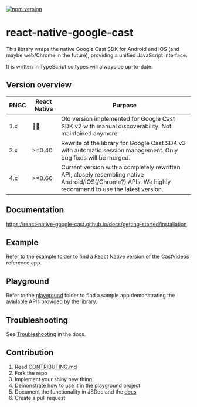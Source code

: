 [![npm version](https://badge.fury.io/js/react-native-google-cast.svg)](https://badge.fury.io/js/react-native-google-cast)

# react-native-google-cast

This library wraps the native Google Cast SDK for Android and iOS (and maybe web/Chrome in the future), providing a unified JavaScript interface.

It is written in TypeScript so types will always be up-to-date.

## Version overview

| RNGC | React Native | Purpose                                                                                                                                               |
| ---- | ------------ | ----------------------------------------------------------------------------------------------------------------------------------------------------- |
| 1.x  | 🤷‍♂️           | Old version implemented for Google Cast SDK v2 with manual discoverability. Not maintained anymore.                                                   |
| 3.x  | >=0.40       | Rewrite of the library for Google Cast SDK v3 with automatic session management. Only bug fixes will be merged.                                       |
| 4.x  | >=0.60       | Current version with a completely rewritten API, closely resembling native Android/iOS(/Chrome?) APIs. We highly recommend to use the latest version. |

## Documentation

https://react-native-google-cast.github.io/docs/getting-started/installation

## Example

Refer to the [example](example/) folder to find a React Native version of the CastVideos reference app.

## Playground

Refer to the [playground](playground/) folder to find a sample app demonstrating the available APIs provided by the library.

## Troubleshooting

See [Troubleshooting](https://react-native-google-cast.github.io/docs/getting-started/troubleshooting) in the docs.

## Contribution

1. Read [CONTRIBUTING.md](CONTRIBUTING.md)
2. Fork the repo
3. Implement your shiny new thing
4. Demonstrate how to use it in the [playground project](playground/)
5. Document the functionality in JSDoc and the [docs](docs/)
6. Create a pull request
